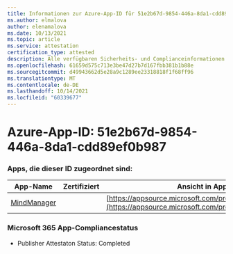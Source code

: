 ```yaml
---
title: Informationen zur Azure-App-ID für 51e2b67d-9854-446a-8da1-cdd89ef0b987
ms.author: elmalova
author: elenamalova
ms.date: 10/13/2021
ms.topic: article
ms.service: attestation
certification_type: attested
description: Alle verfügbaren Sicherheits- und Complianceinformationen für 51e2b67d-9854-446a-8da1-cdd89ef0b987.
ms.openlocfilehash: 61659d575c713e3be47d27b7d167fbb381b1b88e
ms.sourcegitcommit: d49943662d5e28a9c1289ee23318818f1f68ff96
ms.translationtype: MT
ms.contentlocale: de-DE
ms.lasthandoff: 10/14/2021
ms.locfileid: "60339677"
---
```

# <a name="azure-app-id-51e2b67d-9854-446a-8da1-cdd89ef0b987"></a>Azure-App-ID: 51e2b67d-9854-446a-8da1-cdd89ef0b987


### <a name="apps-associated-with-this-id"></a>Apps, die dieser ID zugeordnet sind:
| **App-Name** | **Zertifiziert** | **Ansicht in AppSource** |
|--------------|---------------|-----------------------|
| [MindManager](https://docs.microsoft.com/microsoft-365-app-certification/forward/WA200002261) |  | [https://appsource.microsoft.com/product/office/WA200002261](https://appsource.microsoft.com/product/office/WA200002261) |

### <a name="microsoft-365-app-compliance-status"></a>Microsoft 365 App-Compliancestatus
- Publisher Attestaton Status: Completed
